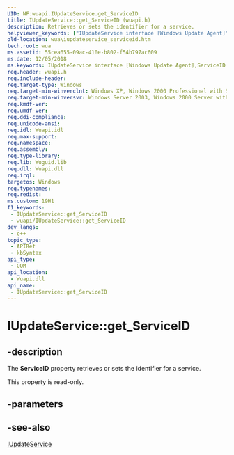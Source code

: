 ```yaml
---
UID: NF:wuapi.IUpdateService.get_ServiceID
title: IUpdateService::get_ServiceID (wuapi.h)
description: Retrieves or sets the identifier for a service.
helpviewer_keywords: ["IUpdateService interface [Windows Update Agent]","ServiceID property","IUpdateService.ServiceID","IUpdateService.get_ServiceID","IUpdateService::ServiceID","IUpdateService::get_ServiceID","ServiceID property [Windows Update Agent]","ServiceID property [Windows Update Agent]","IUpdateService interface","get_ServiceID","wua.iupdateservice_serviceid","wuapi/IUpdateService::ServiceID","wuapi/IUpdateService::get_ServiceID"]
old-location: wua\iupdateservice_serviceid.htm
tech.root: wua
ms.assetid: 55cea655-09ac-410e-b802-f54b797ac609
ms.date: 12/05/2018
ms.keywords: IUpdateService interface [Windows Update Agent],ServiceID property, IUpdateService.ServiceID, IUpdateService.get_ServiceID, IUpdateService::ServiceID, IUpdateService::get_ServiceID, ServiceID property [Windows Update Agent], ServiceID property [Windows Update Agent],IUpdateService interface, get_ServiceID, wua.iupdateservice_serviceid, wuapi/IUpdateService::ServiceID, wuapi/IUpdateService::get_ServiceID
req.header: wuapi.h
req.include-header: 
req.target-type: Windows
req.target-min-winverclnt: Windows XP, Windows 2000 Professional with SP3 [desktop apps only]
req.target-min-winversvr: Windows Server 2003, Windows 2000 Server with SP3 [desktop apps only]
req.kmdf-ver: 
req.umdf-ver: 
req.ddi-compliance: 
req.unicode-ansi: 
req.idl: Wuapi.idl
req.max-support: 
req.namespace: 
req.assembly: 
req.type-library: 
req.lib: Wuguid.lib
req.dll: Wuapi.dll
req.irql: 
targetos: Windows
req.typenames: 
req.redist: 
ms.custom: 19H1
f1_keywords:
 - IUpdateService::get_ServiceID
 - wuapi/IUpdateService::get_ServiceID
dev_langs:
 - c++
topic_type:
 - APIRef
 - kbSyntax
api_type:
 - COM
api_location:
 - Wuapi.dll
api_name:
 - IUpdateService::get_ServiceID
---
```


# IUpdateService::get_ServiceID


## -description

The <b>ServiceID</b> property retrieves or sets the identifier for a service.

This property is read-only.

## -parameters

## -see-also

<a href="/windows/desktop/api/wuapi/nn-wuapi-iupdateservice">IUpdateService</a>

